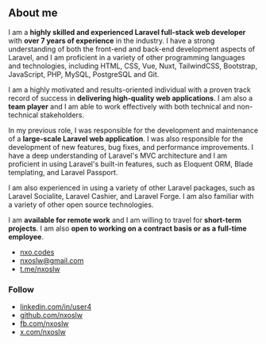 ## About me


I am a **highly skilled and experienced Laravel full-stack web developer** with **over 7 years of experience** in the industry. I have a strong understanding of both the front-end and back-end development aspects of Laravel, and I am proficient in a variety of other programming languages and technologies, including HTML, CSS, Vue, Nuxt, TailwindCSS, Bootstrap, JavaScript, PHP, MySQL, PostgreSQL and Git.

I am a highly motivated and results-oriented individual with a proven track record of success in **delivering high-quality web applications**. I am also a **team player** and I am able to work effectively with both technical and non-technical stakeholders.

In my previous role, I was responsible for the development and maintenance of a **large-scale Laravel web application**. I was also responsible for the development of new features, bug fixes, and performance improvements. I have a deep understanding of Laravel's MVC architecture and I am proficient in using Laravel's built-in features, such as Eloquent ORM, Blade templating, and Laravel Passport.

I am also experienced in using a variety of other Laravel packages, such as Laravel Socialite, Laravel Cashier, and Laravel Forge. I am also familiar with a variety of other open source technologies.

I am **available for remote work** and I am willing to travel for **short-term projects**. I am also **open to working on a contract basis or as a full-time employee**.
- [nxo.codes](https://nxo.codes)
- [nxoslw@gmail.com](mailto:nxoslw@gmail.com)
- [t.me/nxoslw](https://t.me/nxoslw)

### Follow

- [linkedin.com/in/user4](https://linkedin.com/in/user4)
- [github.com/nxoslw](https://github.com/nxoslw)
- [fb.com/nxoslw](https://fb.com/nxoslw)
- [x.com/nxoslw](https://x.com/nxoslw)
